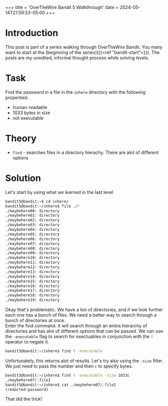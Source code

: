 +++
title = 'OverTheWire Bandit 5 Walkthrough'
date = 2024-05-14T21:59:53-05:00
+++

# Introduction
This post is part of a series walking through OverTheWire Bandit.  You many want to start at the [beginning of the series]({{<ref "bandit-start">}}).  The posts are my unedited, informal thought process while solving levels. 

# Task
Find the password in a file in the `inhere` directory with the following properties\
- human-readable
- 1033 bytes in size
- not executable

# Theory 
- `find` - searches files in a directory hierachy.  There are alot of different options

# Solution
Let's start by using what we learned in the last level
```bash
bandit5@bandit:~$ cd inhere/
bandit5@bandit:~/inhere$ file ./*
./maybehere00: directory
./maybehere01: directory
./maybehere02: directory
./maybehere03: directory
./maybehere04: directory
./maybehere05: directory
./maybehere06: directory
./maybehere07: directory
./maybehere08: directory
./maybehere09: directory
./maybehere10: directory
./maybehere11: directory
./maybehere12: directory
./maybehere13: directory
./maybehere14: directory
./maybehere15: directory
./maybehere16: directory
./maybehere17: directory
./maybehere18: directory
./maybehere19: directory
```

Okay that's problematic.  We have a ton of directories, and if we look further each one has a bunch of files.  We need a better way to search through a bunch of directories at once.\
Enter the find command.  It will search through an entire hierarchy of directories and has alot of different options that can be passed.  We can use the `-executable` flag to search for exectuables in conjunction with the `!` operator to negate it.
```bash
bandit5@bandit:~/inhere$ find ! -executable
```
Unfortunately, this returns alot of results.  Let's try also using the `-size` filter.  We just need to pass the number and then `c` to specify bytes.
```bash
bandit5@bandit:~/inhere$ find ! -executable -size 1033c
./maybehere07/.file2
bandit5@bandit:~/inhere$ cat ./maybehere07/.file2
(redacted-password)
```

That did the trick!
